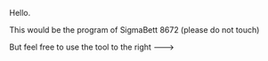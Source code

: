 Hello. 


This would be the program of SigmaBett 8672 (please do not touch)


But feel free to use the tool to the right --->


